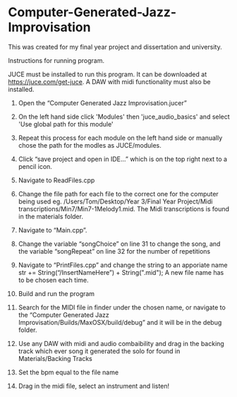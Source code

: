 # Computer-Generated-Jazz-Improvisation

This was created for my final year project and dissertation and university.

Instructions for running program.

JUCE must be installed to run this program. It can be downloaded at https://juce.com/get-juce.
A DAW with midi functionality must also be installed.

1. Open the “Computer Generated Jazz Improvisation.jucer”  

2. On the left hand side click 'Modules' then 'juce_audio_basics' and select 'Use global path for this module'

3. Repeat this process for each module on the left hand side or manually chose the path for the modles as JUCE/modules.

4. Click “save project and open in IDE…” which is on the top right next to a pencil icon.

5. Navigate to ReadFiles.cpp

6. Change the file path for each file to the correct one for the computer being used eg. /Users/Tom/Desktop/Year 3/Final Year Project/Midi transcriptions/Min7/Min7-1Melody1.mid. The Midi transcriptions is found in the materials folder.

7. Navigate to “Main.cpp”.

8. Change the variable “songChoice” on line 31 to change the song, and the variable “songRepeat” on line 32 for the number of repetitions 

9. Navigate to “PrintFiles.cpp”  and change the string to an apporiate name str += String(“/InsertNameHere”) + String(".mid"); A new file name has to be chosen each time.

10. Build and run the program

11. Search for the MIDI file in finder under the chosen name, or navigate to the “Computer Generated Jazz Improvisation/Builds/MaxOSX/build/debug” and it will be in the debug folder.

12. Use any DAW with midi and audio combaibility and drag in the backing track which ever song it generated the solo for found in Materials/Backing Tracks

13. Set the bpm equal to the file name

14. Drag in the midi file, select an instrument and listen!
